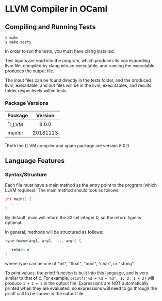 # LLVM Compiler in OCaml

## Compiling and Running Tests
```console
$ make
$ make tests
```

In order to run the tests, you must have clang installed.

Test inputs are read into the program, which produces its corresponding llvm file, compiled by clang into an executable, and running the executable produces the output file.

The input files can be found directly in the tests folder, and the produced llvm, executable, and out files will be
in the llvm, executables, and results folder respectively within tests.

### Package Versions
| Package           | Version  |
|-------------------|:--------:|
| <sup>*</sup>LLVM  | 8.0.0    |
| menhir            | 20181113 |

<sup>*</sup>Both the LLVM compiler and opam package are version 8.0.0

## Language Features

### Syntax/Structure

Each file must have a main method as the entry point to the program (which LLVM requires). The main method should look as follows:

```c
int main() {
   ...
}
```

By default, main will return the 32-bit integer 0, so the return type is optional.

In general, methods will be structured as follows:
```c
type fname(arg1, arg2, ..., argn) {
   ...
   return n
}
```
where type can be one of "int", "float", "bool", "char", or "string".

To print values, the printf function is built into this language, and is very similar to that of c. For example,
`printf("%d + %d = %d", 1, 2, 1 + 2)` will produce `1 + 2 = 3` in the output file. Expressions are NOT automatically printed when they are evaluated, so expressions will need to go through the printf call to be shown in the output file.